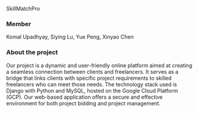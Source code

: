 SkillMatchPro
### Member
Komal Upadhyay, Siying Lu, Yue Peng, Xinyao Chen
### About the project
Our project is a dynamic and user-friendly online platform aimed at creating a seamless connection between clients and freelancers. 
It serves as a bridge that links clients with specific project requirements to skilled freelancers who can meet those needs.
The technology stack used is Django with Python and MySQL, hosted on the Google Cloud Platform (GCP).
Our web-based application offers a secure and effective environment for both project bidding and project management.
